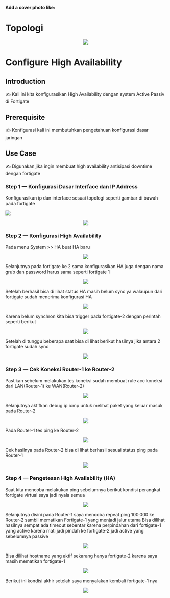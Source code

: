 **Add a cover photo like:**
# Topologi
<p align="center">
  <img src="img/1.png">
</p>

# Configure High Availability

## Introduction

✍️ Kali ini kita konfigurasikan High Availability dengan system Active Passiv di Fortigate

## Prerequisite

✍️ Konfigurasi kali ini membutuhkan pengetahuan konfigurasi dasar jaringan

## Use Case

✍️ Digunakan jika ingin membuat high availability antisipasi downtime dengan fortigate


### Step 1 — Konfigurasi Dasar Interface dan IP Address
Konfigurasikan ip dan interface sesuai topologi seperti gambar di bawah pada fortigate

<p align="left">
  <img src="img/2.png">
</p>

<p align="center">
  <img src="img/3.png">
</p>


### Step 2 — Konfigurasi High Availability
Pada menu System >> HA buat HA baru 
<p align="center">
  <img src="img/4.png">
</p>


Selanjutnya pada fortigate ke 2 sama konfigurasikan HA juga dengan nama grub dan password harus sama seperti fortigate 1
<p align="center">
  <img src="img/6.png">
</p>

Setelah berhasil bisa di lihat status HA masih belum sync ya walaupun dari fortigate sudah menerima konfigurasi HA
<p align="center">
  <img src="img/8.png">
</p>

Karena belum synchron kita bisa trigger pada fortigate-2 dengan perintah seperti berikut
<p align="center">
  <img src="img/9.png">
</p>

Setelah di tunggu beberapa saat bisa di lihat berikut hasilnya jika antara 2 fortigate sudah sync
<p align="center">
  <img src="img/10.png">
</p>

### Step 3 — Cek Koneksi Router-1 ke Router-2
Pastikan sebelum melakukan tes koneksi sudah membuat rule acc koneksi dari LAN(Router-1) ke WAN(Router-2) 
<p align="center">
  <img src="img/12.png">
</p>

Selanjutnya aktifkan debug ip icmp untuk melihat paket yang keluar masuk pada Router-2
<p align="center">
  <img src="img/11.png">
</p>

Pada Router-1 tes ping ke Router-2
<p align="center">
  <img src="img/13.png">
</p>

Cek hasilnya pada Router-2 bisa di lihat berhasil sesuai status ping pada Router-1
<p align="center">
  <img src="img/14.png">
</p>

### Step 4 — Pengetesan High Availability (HA)  
Saat kita mencoba melakukan ping sebelumnya berikut kondisi perangkat fortigate virtual saya jadi nyala semua 
<p align="center">
  <img src="img/15  .png">
</p>

Selanjutnya disini pada Router-1 saya mencoba repeat ping 100.000 ke Router-2 sambil mematikan Fortigate-1 yang menjadi jalur utama
Bisa dilihat hasilnya sempat ada timeout sebentar karena perpindahan dari fortigate-1 yang active karena mati jadi pindah ke fortigate-2 jadi active yang sebelumnya passive 
<p align="center">
  <img src="img/16.png">
</p>

Bisa dilihat hostname yang aktif sekarang hanya fortigate-2 karena saya masih mematikan fortigate-1
<p align="center">
  <img src="img/18.png">
</p>

Berikut ini kondisi akhir setelah saya menyalakan kembali fortigate-1 nya
<p align="center">
  <img src="img/19.png">
</p>
